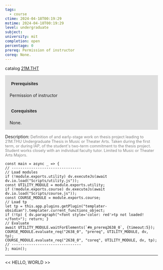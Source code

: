 ```yaml
---
tags:
  - course
ctime: 2024-04-18T00:19:29
mstime: 2024-04-18T00:19:29
level: undergraduate
subject: 
university: mit
completion: open
percentage: 0
prereq: Permission of instructor
coreq: None.
---
```


catalog [21M.THT](http://student.mit.edu/catalog/m21Mb.html#21M.THT)

<span style="display: block; padding: 15px; background-color: rgb(100, 100, 100, 0.2);"><font id="m_prereq2638_0" style="display: block; font-family: Arial, sans-serif; font-weight: bold; padding: 5px">Prerequisites</font><br><span id="prereq2638_0">Permission of instructor</span></span>
<span style="display: block; padding: 15px; background-color: rgb(100, 100, 100, 0.2);"><font id="m_coreq2638_0" style="display: block; font-family: Arial, sans-serif; font-weight: bold; padding: 5px">Corequisites</font><br><span id="coreq2638_0">None.</span></span>

<font style="">Description:</font>
<font style="color: grey; font-size: 0.8rem;">Definition of and early-stage work on thesis project leading to 21M.THU Undergraduate Thesis in Music or Theater Arts.  Taken during the first term, or during IAP, of the student's two-term commitment to the thesis project.  Student works closely with an individual faculty tutor. Limited to Music or Theater Arts Majors.</font>

```dataviewjs
const main = async _ => {
// --------------------------------
// Load modules
if (!module.exports.utility) dv.executeJs(await dv.io.load("Scripts/utility.js"));
const UTILITY_MODULE = module.exports.utility;
if (!module.exports.course) dv.executeJs(await dv.io.load("Scripts/course.js"));
const COURSE_MODULE = module.exports.course;
// Load tp
let tp = this.app.plugins.getPlugin("templater-obsidian").templater.current_functions_object;
if (!tp) { dv.paragraph("<font style='color: red'>tp not loaded!</font>"); return; }
// Evaluate
await UTILITY_MODULE.waitForElements(`#m_prereq2638_0`, {timeout:5});
COURSE_MODULE.evaluate_req("2638_0", "prereq", UTILITY_MODULE, dv, tp);
COURSE_MODULE.evaluate_req("2638_0", "coreq", UTILITY_MODULE, dv, tp);
// --------------------------------
}; main();
```

---

<< HELLO, WORLD >>
